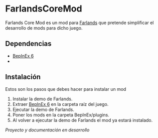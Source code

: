 # FarlandsCoreMod
Farlands Core Mod es un mod para [Farlands](https://store.steampowered.com/app/2252680/Farlands) que pretende simplificar el desarrollo de mods para dicho juego.

## Dependencias
* [BepInEx 6](https://github.com/BepInEx/BepInEx)
* 
## Instalación
Estos son los pasos que debes hacer para instalar un mod
1. Instalar la demo de Farlands.
2. Extraer [BepInEx 6](https://github.com/BepInEx/BepInEx) en la carpeta raíz del juego.
3. Ejecutar la demo de Farlands.
4. Poner los mods en la carpeta BepInEx/plugins.
5. Al volver a ejecutar la demo de Farlands el mod ya estará instalado.
   
*Proyecto y documentación en desarrollo*
